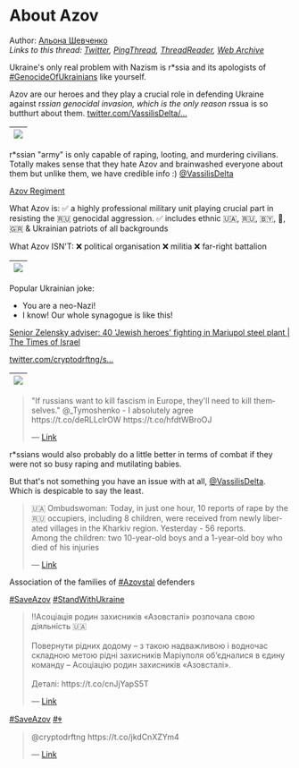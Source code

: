 # About Azov

Author: [Альона Шевченко](https://twitter.com/cryptodrftng)  
*Links to this thread: [Twitter](https://twitter.com/cryptodrftng/status/1528052948223369216), [PingThread](https://pingthread.com/thread/1528052948223369216), [ThreadReader](https://threadreaderapp.com/thread/1528052948223369216.html), [Web Archive](https://web.archive.org/web/*/https://twitter.com/cryptodrftng/status/1528052948223369216)*

Ukraine's only real problem with Nazism is r*ssia and its apologists of [#GenocideOfUkrainians](https://twitter.com/hashtag/GenocideOfUkrainians) like yourself.

Azov are our heroes and they play a crucial role in defending Ukraine against r*ssian genocidal invasion, which is the only reason r*ssua is so butthurt about them.  [twitter.com/VassilisDelta/…](https://twitter.com/VassilisDelta/status/1528040002655031296)

| [![](https://pbs.twimg.com/media/FTS8DobXwAAgULD.jpg)](https://pbs.twimg.com/media/FTS8DobXwAAgULD.jpg) |
| :-: |

r*ssian "army" is only capable of raping, looting, and murdering civilians. Totally makes sense that they hate Azov and brainwashed everyone about them but unlike them, we have credible info :) [@VassilisDelta](https://twitter.com/VassilisDelta) 

[Azov Regiment](https://www.notion.so/ukraine-dao/Azov-Regiment-c3349aa74a7d470b866b134606bc46b4)

What Azov is:
✅ a highly professional military unit playing crucial part in resisting the 🇷🇺 genocidal aggression. 
✅ includes ethnic 🇺🇦, 🇷🇺, 🇧🇾, 🏴󠁧󠁢󠁥󠁮󠁧󠁿, 🇬🇷 & Ukrainian patriots of all backgrounds 

What Azov ISN'T:
❌ political organisation 
❌ militia 
❌ far-right battalion

| [![](https://pbs.twimg.com/media/FTS8ELYWUAIaSl5.jpg)](https://pbs.twimg.com/media/FTS8ELYWUAIaSl5.jpg) |
| :-: |

Popular Ukrainian joke:
- You are a neo-Nazi!
- I know! Our whole synagogue is like this!

[Senior Zelensky adviser: 40 'Jewish heroes' fighting in Mariupol steel plant | The Times of Israel](https://www.timesofisrael.com/senior-zelensky-adviser-40-jewish-heroes-fighting-in-mariupol-steel-plant/amp/)

[twitter.com/cryptodrftng/s…](https://twitter.com/cryptodrftng/status/1527497258035462146?s=21&t=q4jZsCsi-I8l2UxE_4gVVg)

| [![](https://pbs.twimg.com/media/FTS9Y5TWQAEd3S2.jpg)](https://pbs.twimg.com/media/FTS9Y5TWQAEd3S2.jpg) |
| :-: |

<blockquote class="twitter-tweet">
    <p lang="en" dir="ltr">
    &#34;If russians want to kill fascism in Europe, they&#39;ll need to kill themselves.&#34; @_Tymoshenko - I absolutely agree<br />
    https://t.co/deRLLclrOW https://t.co/hfdtWBroOJ<br />
    </p>
    &mdash; <a href="https://twitter.com/cryptodrftng/status/1527497258035462146">Link</a>
</blockquote>

r*ssians would also probably do a little better in terms of combat if they were not so busy raping and mutilating babies. 

But that's not something you have an issue with at all, [@VassilisDelta](https://twitter.com/VassilisDelta). Which is despicable to say the least.

<blockquote class="twitter-tweet">
    <p lang="en" dir="ltr">
    🇺🇦 Ombudswoman: Today, in just one hour, 10 reports of rape by the 🇷🇺 occupiers, including 8 children, were received from newly liberated villages in the Kharkiv region. Yesterday - 56 reports.<br />
    Among the children: two 10-year-old boys and a 1-year-old boy who died of his injuries<br />
    </p>
    &mdash; <a href="https://twitter.com/DefenceU/status/1527370688398405642">Link</a>
</blockquote>

Association of the families of [#Azovstal](https://twitter.com/hashtag/Azovstal) defenders

[#SaveAzov](https://twitter.com/hashtag/SaveAzov) [#StandWithUkraine](https://twitter.com/hashtag/StandWithUkraine)

<blockquote class="twitter-tweet">
    <p lang="en" dir="ltr">
    ‼️Асоціація родин захисників «Азовсталі» розпочала свою діяльність 🇺🇦<br />
    <br />
    Повернути рідних додому – з такою надважливою і водночас складною метою рідні захисників Маріуполя об‘єдналися в єдину команду – Асоціацію родин захисників «Азовсталі».<br />
    <br />
    Деталі: https://t.co/cnJjYapS5T<br />
    </p>
    &mdash; <a href="https://twitter.com/AzovstalFam/status/1531927311527845888">Link</a>
</blockquote>

[#SaveAzov](https://twitter.com/hashtag/SaveAzov) [#ꑭ](https://twitter.com/hashtag/%EA%91%AD)

<blockquote class="twitter-tweet">
    <p lang="en" dir="ltr">
    @cryptodrftng https://t.co/jkdCnXZYm4<br />
    </p>
    &mdash; <a href="https://twitter.com/NatallkaUKR/status/1529255665604116480">Link</a>
</blockquote>
